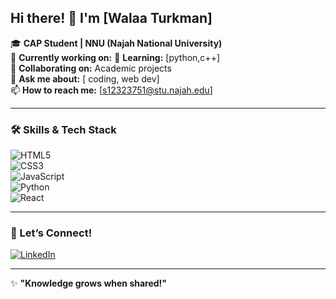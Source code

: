 ## Hi there! 👋 I'm [Walaa Turkman]  

🎓 **CAP Student | NNU (Najah National University)**  
🔭 **Currently working on:**
🌱 **Learning:** [python,c++]  
👯 **Collaborating on:** Academic projects  
💬 **Ask me about:** [ coding, web dev]  
📫 **How to reach me:** [s12323751@stu.najah.edu]  

---

### 🛠️ Skills & Tech Stack  
![HTML5](https://img.shields.io/badge/HTML5-orange?style=flat-square&logo=html5&logoColor=white)  
![CSS3](https://img.shields.io/badge/CSS3-blue?style=flat-square&logo=css3&logoColor=white)  
![JavaScript](https://img.shields.io/badge/JavaScript-yellow?style=flat-square&logo=javascript&logoColor=white)  
![Python](https://img.shields.io/badge/Python-blue?style=flat-square&logo=python&logoColor=white)  
![React](https://img.shields.io/badge/React-lightblue?style=flat-square&logo=react&logoColor=white)

---


### 🤝 Let’s Connect!  
[![LinkedIn](https://img.shields.io/badge/LinkedIn-blue?style=flat-square&logo=linkedin&logoColor=white)](https://www.linkedin.com/in/%D9%88%D9%84%D8%A7%D8%A1-%D8%B3%D9%85%D9%8A%D8%B1-%D9%85%D8%AD%D9%85%D8%AF-%D8%AA%D8%B1%D9%83%D9%85%D8%A7%D9%86-30b456336/)  

---

✨ **"Knowledge grows when shared!"**  

